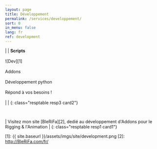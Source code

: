 ```yaml
---
layout: page
title: Développement
permalink: /services/developpement/
sort: 0
in_menu: false
lang: fr
ref: development
---
```


| | __Scripts__ <br/><br/>![Dev][1]<br/><br/>Addons<br/><br/>Développement python<br/><br/>Répond à vos besoins !<br/><br/> | |
{: class="resptable resp3 card2"}

<br/>

| Visitez mon site [BleRiFa][2], dedié au développement d'Addons pour le Rigging & l'Animation |
{: class="resptable resp1 card1"}

[1]: {{ site.baseurl }}/assets/imgs/site/development.png
[2]: http://BleRiFa.com/fr/
